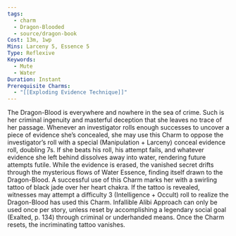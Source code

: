 ```yaml
---
tags:
  - charm
  - Dragon-Blooded
  - source/dragon-book
Cost: 13m, 1wp
Mins: Larceny 5, Essence 5
Type: Reflexive
Keywords:
  - Mute
  - Water
Duration: Instant
Prerequisite Charms:
  - "[[Exploding Evidence Technique]]"
---
```

The Dragon-Blood is everywhere and nowhere in the sea of crime. Such is her criminal ingenuity and masterful deception that she leaves no trace of her passage. Whenever an investigator rolls enough successes to uncover a piece of evidence she’s concealed, she may use this Charm to oppose the investigator’s roll with a special (Manipulation + Larceny) conceal evidence roll, doubling 7s. If she beats his roll, his attempt fails, and whatever evidence she left behind dissolves away into water, rendering future attempts futile. While the evidence is erased, the vanished secret drifts through the mysterious flows of Water Essence, finding itself drawn to the Dragon-Blood. A successful use of this Charm marks her with a swirling tattoo of black jade over her heart chakra. If the tattoo is revealed, witnesses may attempt a difficulty 3 (Intelligence + Occult) roll to realize the Dragon-Blood has used this Charm. Infallible Alibi Approach can only be used once per story, unless reset by accomplishing a legendary social goal (Exalted, p. 134) through criminal or underhanded means. Once the Charm resets, the incriminating tattoo vanishes. 